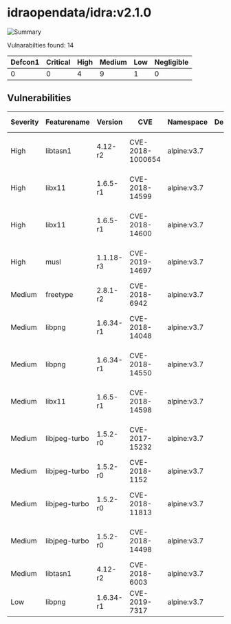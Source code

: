 # idraopendata/idra:v2.1.0

![Summary](https://img.shields.io/badge/Severity-High-orange) 

Vulnarabilties found: 14

| Defcon1 | Critical | High | Medium | Low | Negligible|
|---------|----------|------|--------|-----|-----------|
| 0|0|4|9|1|0|

## Vulnerabilities

| Severity | Featurename | Version | CVE | Namespace | Description | Link | Fixed by |
|----------|-------------|---------|-----|-----------|-------------|------|----------|
|High|libtasn1|4.12-r2|CVE-2018-1000654|alpine:v3.7||https://cve.mitre.org/cgi-bin/cvename.cgi?name=CVE-2018-1000654|4.12-r4|
|High|libx11|1.6.5-r1|CVE-2018-14599|alpine:v3.7||https://cve.mitre.org/cgi-bin/cvename.cgi?name=CVE-2018-14599|1.6.6-r0|
|High|libx11|1.6.5-r1|CVE-2018-14600|alpine:v3.7||https://cve.mitre.org/cgi-bin/cvename.cgi?name=CVE-2018-14600|1.6.6-r0|
|High|musl|1.1.18-r3|CVE-2019-14697|alpine:v3.7||https://cve.mitre.org/cgi-bin/cvename.cgi?name=CVE-2019-14697|1.1.18-r4|
|Medium|freetype|2.8.1-r2|CVE-2018-6942|alpine:v3.7||https://cve.mitre.org/cgi-bin/cvename.cgi?name=CVE-2018-6942|2.8.1-r3|
|Medium|libpng|1.6.34-r1|CVE-2018-14048|alpine:v3.7||https://cve.mitre.org/cgi-bin/cvename.cgi?name=CVE-2018-14048|1.6.37-r0|
|Medium|libpng|1.6.34-r1|CVE-2018-14550|alpine:v3.7||https://cve.mitre.org/cgi-bin/cvename.cgi?name=CVE-2018-14550|1.6.37-r0|
|Medium|libx11|1.6.5-r1|CVE-2018-14598|alpine:v3.7||https://cve.mitre.org/cgi-bin/cvename.cgi?name=CVE-2018-14598|1.6.6-r0|
|Medium|libjpeg-turbo|1.5.2-r0|CVE-2017-15232|alpine:v3.7||https://cve.mitre.org/cgi-bin/cvename.cgi?name=CVE-2017-15232|1.5.3-r0|
|Medium|libjpeg-turbo|1.5.2-r0|CVE-2018-1152|alpine:v3.7||https://cve.mitre.org/cgi-bin/cvename.cgi?name=CVE-2018-1152|1.5.3-r1|
|Medium|libjpeg-turbo|1.5.2-r0|CVE-2018-11813|alpine:v3.7||https://cve.mitre.org/cgi-bin/cvename.cgi?name=CVE-2018-11813|1.5.3-r2|
|Medium|libjpeg-turbo|1.5.2-r0|CVE-2018-14498|alpine:v3.7||https://cve.mitre.org/cgi-bin/cvename.cgi?name=CVE-2018-14498|1.5.3-r3|
|Medium|libtasn1|4.12-r2|CVE-2018-6003|alpine:v3.7||https://cve.mitre.org/cgi-bin/cvename.cgi?name=CVE-2018-6003|4.12-r3|
|Low|libpng|1.6.34-r1|CVE-2019-7317|alpine:v3.7||https://cve.mitre.org/cgi-bin/cvename.cgi?name=CVE-2019-7317|1.6.37-r0|
